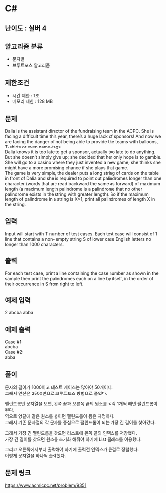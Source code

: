 # C#

## 난이도 : 실버 4

## 알고리즘 분류
  - 문자열
  - 브루트포스 알고리즘

## 제한조건
  - 시간 제한 : 1초
  - 메모리 제한 : 128 MB

## 문제
Dalia is the assistant director of the fundraising team in the ACPC. She is facing a difficult time this year, there’s a huge lack of sponsors! And now we are facing the danger of not being able to provide the teams with balloons, T-shirts or even name-tags.<br/>
Dalia knows it is too late to get a sponsor, actually too late to do anything. But she doesn’t simply give up; she decided that her only hope is to gamble. She will go to a casino where they just invented a new game; she thinks she might have a more promising chance if she plays that game.<br/>
The game is very simple, the dealer puts a long string of cards on the table in front of Dalia and she is required to point out palindromes longer than one character (words that are read backward the same as forward) of maximum length (a maximum length palindrome is a palindrome that no other palindrome exists in the string with greater length). So if the maximum length of palindrome in a string is X>1, print all palindromes of length X in the string.<br/>


## 입력
Input will start with T number of test cases. Each test case will consist of 1 line that contains a non- empty string S of lower case English letters no longer than 1000 characters.<br/>


## 출력
For each test case, print a line containing the case number as shown in the sample then print the palindromes each on a line by itself, in the order of their occurrence in S from right to left.<br/>


## 예제 입력
2
abcba
abba<br/>


## 예제 출력
Case #1:<br/>
abcba<br/>
Case #2:<br/>
abba<br/>


## 풀이
문자의 길이가 1000이고 테스트 케이스는 많아야 50개이다.<br/>
그래서 연산은 2500만으로 브루트포스 방법으로 풀었다.<br/>

팰린드롬인 문자열을 보면, 왼쪽 끝과 오른쪽 끝의 원소를 각각 1개씩 빼면 팰린드롬이 된다.<br/>
역으로 양끝에 같은 원소를 붙이면 팰린드롬이 됨은 자명하다.<br/>
그래서 기존 문자열의 각 문자를 중심으로 팰린드롬이 되는 가장 긴 길이를 찾아갔다.<br/>

그래서 가장 긴 팰린드롬을 찾으면 리스트에 왼쪽 끝의 인덱스를 저장했다.<br/>
가장 긴 길이를 찾으면 원소를 초기화 해줘야 하기에 List 클래스를 이용했다.<br/>

그리고 오른쪽에서부터 출력해야 하기에 출력전 인덱스가 큰걸로 정렬했다.<br/>
이렇게 문자열을 하나씩 출력했다.<br/>


## 문제 링크
https://www.acmicpc.net/problem/9351